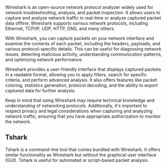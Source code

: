 
Wireshark is an open-source network protocol analyzer widely used for network troubleshooting, analysis, and packet inspection. It allows users to capture and analyze network traffic in real-time or analyze captured packet data offline. Wireshark supports various network protocols, including Ethernet, TCP/IP, UDP, HTTP, DNS, and many others.

With Wireshark, you can capture packets on your network interface and examine the contents of each packet, including the headers, payloads, and various protocol-specific details. This can be useful for diagnosing network issues, detecting malicious activity, understanding communication patterns, and optimizing network performance.

Wireshark provides a user-friendly interface that displays captured packets in a readable format, allowing you to apply filters, search for specific criteria, and perform advanced analysis. It also offers features like packet coloring, statistics generation, protocol decoding, and the ability to export captured data for further analysis.

Keep in mind that using Wireshark may require technical knowledge and understanding of networking protocols. Additionally, it's important to respect privacy and legal considerations when capturing and analyzing network traffic, ensuring that you have appropriate authorization to monitor the network.


## Tshark

Tshark is a command-line tool that comes bundled with Wireshark. It offers similar functionality as Wireshark but without the graphical user interface (GUI). Tshark is useful for automated or script-based packet analysis.

